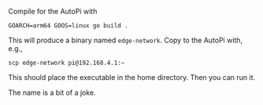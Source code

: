 Compile for the AutoPi with
```
GOARCH=arm64 GOOS=linux go build .
```
This will produce a binary named `edge-network`. Copy to the AutoPi with, e.g.,
```
scp edge-network pi@192.168.4.1:~
```
This should place the executable in the home directory. Then you can run it.

The name is a bit of a joke.

